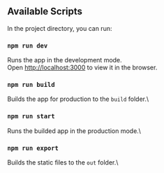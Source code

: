 ## Available Scripts

In the project directory, you can run:

### `npm run dev`

Runs the app in the development mode.\
Open [http://localhost:3000](http://localhost:3000) to view it in the browser.

### `npm run build`

Builds the app for production to the `build` folder.\

### `npm run start`

Runs the builded app in the production mode.\

### `npm run export`

Builds the static files to the `out` folder.\
